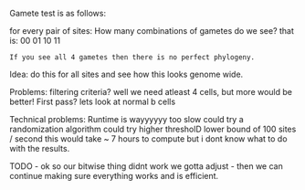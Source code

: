 Gamete test is as follows:


for every pair of sites:
    How many combinations of gametes do we see? that is:
        00
        01
        10
        11

    If you see all 4 gametes then there is no perfect phylogeny.

Idea:
    do this for all sites and see how this looks genome wide.

Problems:
    filtering criteria? well we need atleast 4 cells, but more would be better!
    First pass? lets look at normal b cells

Technical problems:
    Runtime is wayyyyyy too slow
        could try a randomization algorithm
        could try higher thresholD
        lower bound of 100 sites / second
            this would take ~ 7 hours to compute but i dont know what to do with the results.


TODO
    - ok so our bitwise thing didnt work we gotta adjust
    - then we can continue making sure everything works and is efficient.
